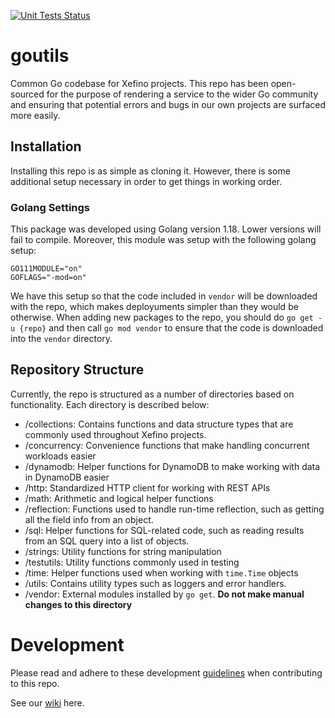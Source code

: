 [![Unit Tests Status](https://github.com/xefino/goutils/actions/workflows/test.yml/badge.svg)](https://github.com/xefino/goutils/actions)

# goutils
Common Go codebase for Xefino projects. This repo has been open-sourced for the purpose of rendering a service to the wider Go community and ensuring that potential errors and bugs in our own projects are surfaced more easily.

## Installation
Installing this repo is as simple as cloning it. However, there is some additional setup necessary in order to get things in working order.

### Golang Settings
This package was developed using Golang version 1.18. Lower versions will fail to compile. Moreover, this module was setup with the following golang setup:

```
GO111MODULE="on"
GOFLAGS="-mod=on"
```

We have this setup so that the code included in `vendor` will be downloaded with the repo, which makes deployuments simpler than they would be otherwise. When adding new packages to the repo, you should do `go get -u {repo}` and then call `go mod vendor` to ensure that the code is downloaded into the `vendor` directory.

## Repository Structure
Currently, the repo is structured as a number of directories based on functionality. Each directory is described below:

- /collections: Contains functions and data structure types that are commonly used throughout Xefino projects.
- /concurrency: Convenience functions that make handling concurrent workloads easier
- /dynamodb: Helper functions for DynamoDB to make working with data in DynamoDB easier
- /http: Standardized HTTP client for working with REST APIs
- /math: Arithmetic and logical helper functions
- /reflection: Functions used to handle run-time reflection, such as getting all the field info from an object.
- /sql: Helper functions for SQL-related code, such as reading results from an SQL query into a list of objects.
- /strings: Utility functions for string manipulation
- /testutils: Utility functions commonly used in testing
- /time: Helper functions used when working with `time.Time` objects
- /utils: Contains utility types such as loggers and error handlers.
- /vendor: External modules installed by `go get`. **Do not make manual changes to this directory**

# Development
Please read and adhere to these development [guidelines](CONTRIBUTING.md) when contributing to this repo.

See our [wiki](https://github.com/xefino/goutils/wiki) here.
